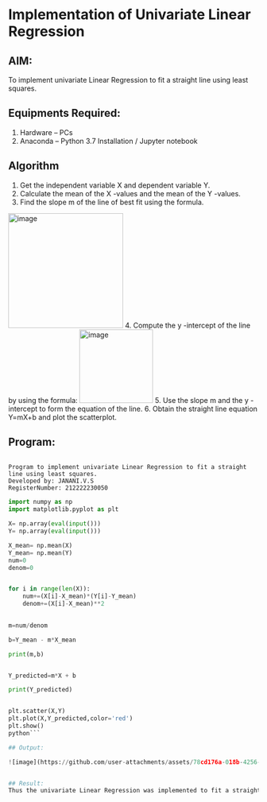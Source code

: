 # Implementation of Univariate Linear Regression
## AIM:
To implement univariate Linear Regression to fit a straight line using least squares.

## Equipments Required:
1. Hardware – PCs
2. Anaconda – Python 3.7 Installation / Jupyter notebook

## Algorithm
1. Get the independent variable X and dependent variable Y.
2. Calculate the mean of the X -values and the mean of the Y -values.
3. Find the slope m of the line of best fit using the formula. 
<img width="231" alt="image" src="https://user-images.githubusercontent.com/93026020/192078527-b3b5ee3e-992f-46c4-865b-3b7ce4ac54ad.png">
4. Compute the y -intercept of the line by using the formula:
<img width="148" alt="image" src="https://user-images.githubusercontent.com/93026020/192078545-79d70b90-7e9d-4b85-9f8b-9d7548a4c5a4.png">
5. Use the slope m and the y -intercept to form the equation of the line.
6. Obtain the straight line equation Y=mX+b and plot the scatterplot.

## Program:
```

Program to implement univariate Linear Regression to fit a straight line using least squares.
Developed by: JANANI.V.S
RegisterNumber: 212222230050

```

```python
import numpy as np
import matplotlib.pyplot as plt

X= np.array(eval(input()))
Y= np.array(eval(input()))

X_mean= np.mean(X)
Y_mean= np.mean(Y)
num=0
denom=0


for i in range(len(X)):
    num+=(X[i]-X_mean)*(Y[i]-Y_mean)
    denom+=(X[i]-X_mean)**2
    

m=num/denom

b=Y_mean - m*X_mean

print(m,b)


Y_predicted=m*X + b

print(Y_predicted)


plt.scatter(X,Y)
plt.plot(X,Y_predicted,color='red')
plt.show() 
python```

## Output:

![image](https://github.com/user-attachments/assets/78cd176a-018b-4256-9733-774a119c2979)


## Result:
Thus the univariate Linear Regression was implemented to fit a straight line using least squares using python programming.
